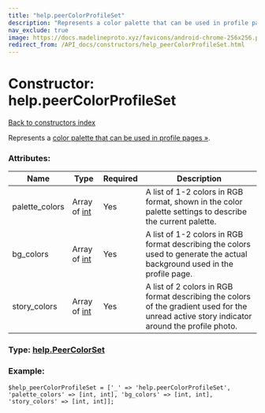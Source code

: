 ```yaml
---
title: "help.peerColorProfileSet"
description: "Represents a color palette that can be used in profile pages »."
nav_exclude: true
image: https://docs.madelineproto.xyz/favicons/android-chrome-256x256.png
redirect_from: /API_docs/constructors/help_peerColorProfileSet.html
---
```

# Constructor: help.peerColorProfileSet  
[Back to constructors index](/API_docs/constructors/index.html)



Represents a [color palette that can be used in profile pages »](https://core.telegram.org/api/colors).

### Attributes:

| Name     |    Type       | Required | Description |
|----------|---------------|----------|-------------|
|palette\_colors|Array of [int](/API_docs/types/int.html) | Yes|A list of 1-2 colors in RGB format, shown in the color palette settings to describe the current palette.|
|bg\_colors|Array of [int](/API_docs/types/int.html) | Yes|A list of 1-2 colors in RGB format describing the colors used to generate the actual background used in the profile page.|
|story\_colors|Array of [int](/API_docs/types/int.html) | Yes|A list of 2 colors in RGB format describing the colors of the gradient used for the unread active story indicator around the profile photo.|



### Type: [help.PeerColorSet](/API_docs/types/help.PeerColorSet.html)


### Example:

```
$help_peerColorProfileSet = ['_' => 'help.peerColorProfileSet', 'palette_colors' => [int, int], 'bg_colors' => [int, int], 'story_colors' => [int, int]];
```  

